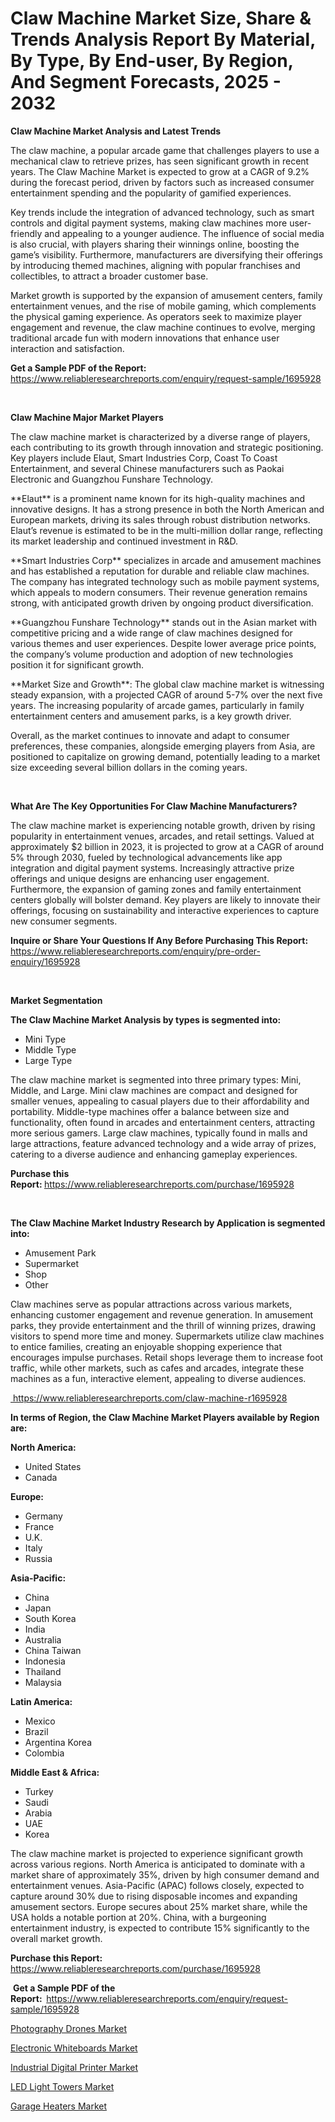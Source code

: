 <p><h1>Claw Machine Market Size, Share & Trends Analysis Report By Material, By Type, By End-user, By Region, And Segment Forecasts, 2025 - 2032</h1></p><p><strong>Claw Machine Market Analysis and Latest Trends</strong></p>
<p><p>The claw machine, a popular arcade game that challenges players to use a mechanical claw to retrieve prizes, has seen significant growth in recent years. The Claw Machine Market is expected to grow at a CAGR of 9.2% during the forecast period, driven by factors such as increased consumer entertainment spending and the popularity of gamified experiences. </p><p>Key trends include the integration of advanced technology, such as smart controls and digital payment systems, making claw machines more user-friendly and appealing to a younger audience. The influence of social media is also crucial, with players sharing their winnings online, boosting the game’s visibility. Furthermore, manufacturers are diversifying their offerings by introducing themed machines, aligning with popular franchises and collectibles, to attract a broader customer base.</p><p>Market growth is supported by the expansion of amusement centers, family entertainment venues, and the rise of mobile gaming, which complements the physical gaming experience. As operators seek to maximize player engagement and revenue, the claw machine continues to evolve, merging traditional arcade fun with modern innovations that enhance user interaction and satisfaction.</p></p>
<p><strong>Get a Sample PDF of the Report:&nbsp;</strong> <a href="https://www.reliableresearchreports.com/enquiry/request-sample/1695928?utm_campaign=37&utm_medium=2&utm_source=Github&utm_content=ia&utm_term=18022025&utm_id=claw-machine">https://www.reliableresearchreports.com/enquiry/request-sample/1695928</a></p>
<p>&nbsp;</p>
<p><strong>Claw Machine Major Market Players</strong></p>
<p><p>The claw machine market is characterized by a diverse range of players, each contributing to its growth through innovation and strategic positioning. Key players include Elaut, Smart Industries Corp, Coast To Coast Entertainment, and several Chinese manufacturers such as Paokai Electronic and Guangzhou Funshare Technology.</p><p>**Elaut** is a prominent name known for its high-quality machines and innovative designs. It has a strong presence in both the North American and European markets, driving its sales through robust distribution networks. Elaut’s revenue is estimated to be in the multi-million dollar range, reflecting its market leadership and continued investment in R&D.</p><p>**Smart Industries Corp** specializes in arcade and amusement machines and has established a reputation for durable and reliable claw machines. The company has integrated technology such as mobile payment systems, which appeals to modern consumers. Their revenue generation remains strong, with anticipated growth driven by ongoing product diversification.</p><p>**Guangzhou Funshare Technology** stands out in the Asian market with competitive pricing and a wide range of claw machines designed for various themes and user experiences. Despite lower average price points, the company’s volume production and adoption of new technologies position it for significant growth. </p><p>**Market Size and Growth**: The global claw machine market is witnessing steady expansion, with a projected CAGR of around 5-7% over the next five years. The increasing popularity of arcade games, particularly in family entertainment centers and amusement parks, is a key growth driver. </p><p>Overall, as the market continues to innovate and adapt to consumer preferences, these companies, alongside emerging players from Asia, are positioned to capitalize on growing demand, potentially leading to a market size exceeding several billion dollars in the coming years.</p></p>
<p>&nbsp;</p>
<p><strong>What Are The Key Opportunities For Claw Machine Manufacturers?</strong></p>
<p><p>The claw machine market is experiencing notable growth, driven by rising popularity in entertainment venues, arcades, and retail settings. Valued at approximately $2 billion in 2023, it is projected to grow at a CAGR of around 5% through 2030, fueled by technological advancements like app integration and digital payment systems. Increasingly attractive prize offerings and unique designs are enhancing user engagement. Furthermore, the expansion of gaming zones and family entertainment centers globally will bolster demand. Key players are likely to innovate their offerings, focusing on sustainability and interactive experiences to capture new consumer segments.</p></p>
<p><strong>Inquire or Share Your Questions If Any Before Purchasing This Report:</strong> <a href="https://www.reliableresearchreports.com/enquiry/pre-order-enquiry/1695928?utm_campaign=37&utm_medium=2&utm_source=Github&utm_content=ia&utm_term=18022025&utm_id=claw-machine">https://www.reliableresearchreports.com/enquiry/pre-order-enquiry/1695928</a></p>
<p>&nbsp;</p>
<p><strong>Market Segmentation</strong></p>
<p><strong>The Claw Machine Market Analysis by types is segmented into:</strong></p>
<p><ul><li>Mini Type</li><li>Middle Type</li><li>Large Type</li></ul></p>
<p><p>The claw machine market is segmented into three primary types: Mini, Middle, and Large. Mini claw machines are compact and designed for smaller venues, appealing to casual players due to their affordability and portability. Middle-type machines offer a balance between size and functionality, often found in arcades and entertainment centers, attracting more serious gamers. Large claw machines, typically found in malls and large attractions, feature advanced technology and a wide array of prizes, catering to a diverse audience and enhancing gameplay experiences.</p></p>
<p><strong>Purchase this Report:&nbsp;</strong><a href="https://www.reliableresearchreports.com/purchase/1695928?utm_campaign=37&utm_medium=2&utm_source=Github&utm_content=ia&utm_term=18022025&utm_id=claw-machine">https://www.reliableresearchreports.com/purchase/1695928</a></p>
<p>&nbsp;</p>
<p><strong>The Claw Machine Market Industry Research by Application is segmented into:</strong></p>
<p><ul><li>Amusement Park</li><li>Supermarket</li><li>Shop</li><li>Other</li></ul></p>
<p><p>Claw machines serve as popular attractions across various markets, enhancing customer engagement and revenue generation. In amusement parks, they provide entertainment and the thrill of winning prizes, drawing visitors to spend more time and money. Supermarkets utilize claw machines to entice families, creating an enjoyable shopping experience that encourages impulse purchases. Retail shops leverage them to increase foot traffic, while other markets, such as cafes and arcades, integrate these machines as a fun, interactive element, appealing to diverse audiences.</p></p>
<p><a href="https://www.reliableresearchreports.com/claw-machine-r1695928?utm_campaign=37&utm_medium=2&utm_source=Github&utm_content=ia&utm_term=18022025&utm_id=claw-machine">&nbsp;https://www.reliableresearchreports.com/claw-machine-r1695928</a></p>
<p><strong>In terms of Region, the Claw Machine Market Players available by Region are:</strong></p>
<p>
    <p> <strong> North America: </strong>
        <ul>
            <li>United States</li>
            <li>Canada</li>
        </ul>
        </p> 
    <p> <strong> Europe: </strong>
        <ul>
            <li>Germany</li>
            <li>France</li>
            <li>U.K.</li>
            <li>Italy</li>
            <li>Russia</li>
        </ul>
        </p> 
    <p> <strong> Asia-Pacific: </strong>
        <ul>
            <li>China</li>
            <li>Japan</li>
            <li>South Korea</li>
            <li>India</li>
            <li>Australia</li>
            <li>China Taiwan</li>
            <li>Indonesia</li>
            <li>Thailand</li>
            <li>Malaysia</li>
        </ul>
        </p> 
    <p> <strong> Latin America: </strong>
        <ul>
            <li>Mexico</li>
            <li>Brazil</li>
            <li>Argentina Korea</li>
            <li>Colombia</li>
        </ul>
        </p> 
    <p> <strong> Middle East & Africa: </strong>
        <ul>
            <li>Turkey</li>
            <li>Saudi</li>
            <li>Arabia</li>
            <li>UAE</li>
            <li>Korea</li>
        </ul>
    </p>
    </p>
<p><p>The claw machine market is projected to experience significant growth across various regions. North America is anticipated to dominate with a market share of approximately 35%, driven by high consumer demand and entertainment venues. Asia-Pacific (APAC) follows closely, expected to capture around 30% due to rising disposable incomes and expanding amusement sectors. Europe secures about 25% market share, while the USA holds a notable portion at 20%. China, with a burgeoning entertainment industry, is expected to contribute 15% significantly to the overall market growth.</p></p>
<p><strong>Purchase this Report: </strong><a href="https://www.reliableresearchreports.com/purchase/1695928?utm_campaign=37&utm_medium=2&utm_source=Github&utm_content=ia&utm_term=18022025&utm_id=claw-machine">https://www.reliableresearchreports.com/purchase/1695928</a></p>
<p>&nbsp;<strong>Get a Sample PDF of the Report:&nbsp;&nbsp;</strong><a href="https://www.reliableresearchreports.com/enquiry/request-sample/1695928?utm_campaign=37&utm_medium=2&utm_source=Github&utm_content=ia&utm_term=18022025&utm_id=claw-machine">https://www.reliableresearchreports.com/enquiry/request-sample/1695928</a></p>
<p><strong></strong></p>
<p><p><a href="https://github.com/ngozudapshi/Market-Research-Report-List-1/blob/main/photography-drones-market.md?utm_campaign=37&utm_medium=2&utm_source=Github&utm_content=ia&utm_term=18022025&utm_id=claw-machine">Photography Drones Market</a></p><p><a href="https://github.com/namaqbagels64/Market-Research-Report-List-1/blob/main/electronic-whiteboards-market.md?utm_campaign=37&utm_medium=2&utm_source=Github&utm_content=ia&utm_term=18022025&utm_id=claw-machine">Electronic Whiteboards Market</a></p><p><a href="https://github.com/scaseiargas/Market-Research-Report-List-1/blob/main/industrial-digital-printer-market.md?utm_campaign=37&utm_medium=2&utm_source=Github&utm_content=ia&utm_term=18022025&utm_id=claw-machine">Industrial Digital Printer Market</a></p><p><a href="https://github.com/vitrilaoire/Market-Research-Report-List-1/blob/main/led-light-towers-market.md?utm_campaign=37&utm_medium=2&utm_source=Github&utm_content=ia&utm_term=18022025&utm_id=claw-machine">LED Light Towers Market</a></p><p><a href="https://github.com/ramraomeyie/Market-Research-Report-List-1/blob/main/garage-heaters-market.md?utm_campaign=37&utm_medium=2&utm_source=Github&utm_content=ia&utm_term=18022025&utm_id=claw-machine">Garage Heaters Market</a></p></p>